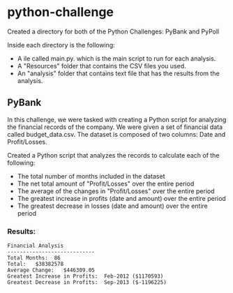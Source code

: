 # python-challenge
Created a directory for both of the Python Challenges: PyBank and  PyPoll

Inside each directory is the following:
 - A ile called main.py. which is the main script to run for each analysis.
 - A "Resources" folder that contains the CSV files you used. 
 - An "analysis" folder that contains text file that has the results from the analysis.
 
 ## PyBank
 In this challenge, we were tasked with creating a Python script for analyzing the financial records of the company. We were given a set of financial data called budget_data.csv. The dataset is composed of two columns: Date and Profit/Losses.
 
Created a Python script that analyzes the records to calculate each of the following:
 - The total number of months included in the dataset
 - The net total amount of "Profit/Losses" over the entire period
 - The average of the changes in "Profit/Losses" over the entire period
 - The greatest increase in profits (date and amount) over the entire period
 - The greatest decrease in losses (date and amount) over the entire period
 
### Results:
  ```text
Financial Analysis
----------------------------
Total Months:  86
Total:   $38382578
Average Change:   $446309.05
Greatest Increase in Profits:  Feb-2012 ($1170593)
Greatest Decrease in Profits:  Sep-2013 ($-1196225)
   ```
   
   
 




